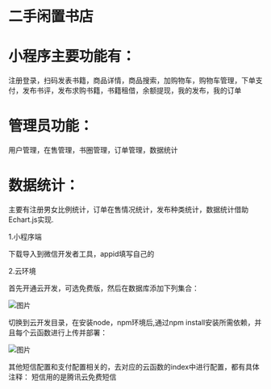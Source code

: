 # 二手闲置书店


# 小程序主要功能有：
注册登录，扫码发表书籍，商品详情，商品搜索，加购物车，购物车管理，下单支付，发布书评，发布求购书籍，书籍租借，余额提现，我的发布，我的订单

# 管理员功能：
用户管理，在售管理，书圈管理，订单管理，数据统计

# 数据统计：
主要有注册男女比例统计，订单在售情况统计，发布种类统计，数据统计借助Echart.js实现.

1.小程序端

下载导入到微信开发者工具，appid填写自己的


2.云环境

首先开通云开发，可选免费版，然后在数据库添加下列集合：

![图片](https://github.com/JX520/WXmini-Cloud-Bookshop/blob/master/Img/collection.png)

切换到云开发目录，在安装node，npm环境后,通过npm install安装所需依赖，并且每个云函数进行上传并部署：

![图片](https://github.com/JX520/WXmini-Cloud-Bookshop/blob/master/Img/cloud.png)

其他短信配置和支付配置相关的，去对应的云函数的index中进行配置，都有具体注释：
短信用的是腾讯云免费短信
